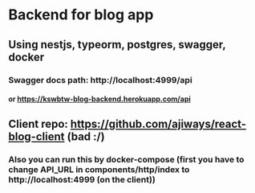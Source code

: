 # Backend for blog app

## Using nestjs, typeorm, postgres, swagger, docker

### Swagger docs path: http://localhost:4999/api
#### or https://kswbtw-blog-backend.herokuapp.com/api

## Client repo: https://github.com/ajiways/react-blog-client (bad :/)

### Also you can run this by docker-compose (first you have to change API_URL in components/http/index to http://localhost:4999 (on the client))
